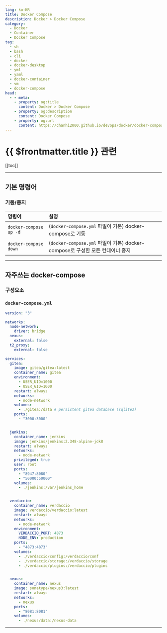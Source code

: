 ```yaml
---
lang: ko-KR
title: Docker Compose
description: Docker > Docker Compose
category:
  - Docker
  - Container
  - Docker Compose
tag: 
  - sh
  - bash
  - cli
  - docker
  - docker-desktop
  - yml
  - yaml
  - docker-container
  - vm
  - docker-compose
head:
  - - meta:
    - property: og:title
      content: Docker > Docker Compose
    - property: og:description
      content: Docker Compose
    - property: og:url
      content: https://chanhi2000.github.io/devops/docker/docker-compose.html
---
```


# {{ $frontmatter.title }} 관련

[[toc]]

---

## 기본 명령어

### 기동/중지

| 명령어 | 설명 |
| :--- | :--- |
| `docker-compose up -d` | (`docker-compose.yml` 파일이 기본) docker-compose로 기동 |
| `docker-compose down` | (`docker-compose.yml` 파일이 기본) docker-compose로 구성한 모든 컨테이너 중지 |

---

## 자주쓰는 docker-compose

### 구성요소

<ShieldsGroup logos="gitea,jenkins"/>

### `docker-compose.yml`


```yml
version: "3"

networks:
  node-network:
    driver: bridge
  nexus:
    external: false
  t2_proxy:
    external: false

services:
  gitea:
    image: gitea/gitea:latest
    container_name: gitea
    environment:
      - USER_UID=1000
      - USER_GID=1000
    restart: always
    networks:
      - node-network
    volumes:
      - ./gitea:/data # persistent gitea database (sqlite3)
    ports:
      - "3000:3000" 


  jenkins:
    container_name: jenkins
    image: jenkins/jenkins:2.348-alpine-jdk8
    restart: always
    networks:
      - node-network
    privileged: true
    user: root
    ports: 
      - "8947:8080"
      - "50000:50000"
    volumes:
      - ./jenkins:/var/jenkins_home


  verdaccio:
    container_name: verdaccio
    image: verdaccio/verdaccio:latest
    restart: always
    networks:
      - node-network
    environment:
      VERDACCIO_PORT: 4873
      NODE_ENV: production
    ports:
      - "4873:4873"
    volumes:
      - ./verdaccio/config:/verdaccio/conf 
      - ./verdaccio/storage:/verdaccio/storage
      - ./verdaccio/plugins:/verdaccio/plugins


  nexus:
    container_name: nexus
    image: sonatype/nexus3:latest
    restart: always
    networks:
      - nexus
    ports:
      - "8081:8081"
    volumes:
      - ./nexus/data:/nexus-data
```

---

<TagLinks />
